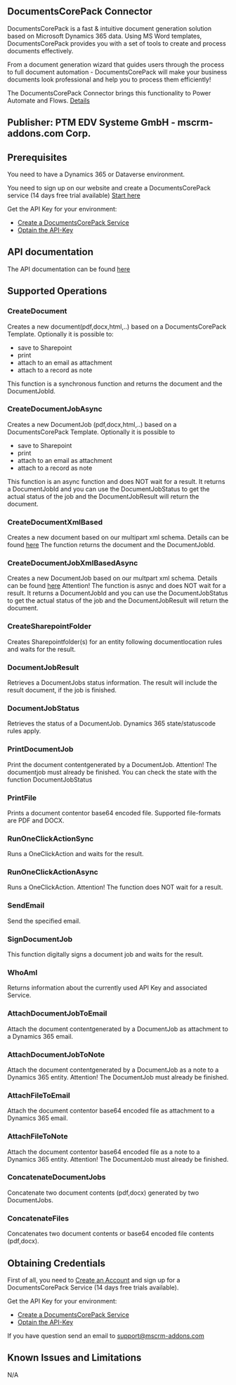 

## DocumentsCorePack Connector
DocumentsCorePack is a fast & intuitive document generation solution based on Microsoft Dynamics 365 data.
Using MS Word templates, DocumentsCorePack provides you with a set of tools to create and process documents effectively. 

From a document generation wizard that guides users through the process to full document automation - DocumentsCorePack will make your business documents look professional
and help you to process them efficiently!

The DocumentsCorePack Connector brings this functionality to Power Automate and Flows.
[Details](https://www.mscrm-addons.com/Products/DocumentsCorePack) 

## Publisher: PTM EDV Systeme GmbH - mscrm-addons.com Corp.


## Prerequisites

You need to have a Dynamics 365 or Dataverse environment. 

You need to sign up on our website and create a DocumentsCorePack service (14 days free trial available)  [Start here](https://support.mscrm-addons.com/knowledgebase/documentscorepack-online-service-configuration/) 

Get the API Key for your environment:
- [Create a DocumentsCorePack Service](https://www.mscrm-addons.com/Products/DocumentsCorePack/ServiceConfiguration)
- [Optain the API-Key](https://www.mscrm-addons.com/Portals/0/Blog/DCP_CustomConnector_HowTo/c1_obtainAPIKey.PNG)


## API documentation
The API documentation can be found [here](https://support.mscrm-addons.com)


## Supported Operations

### CreateDocument
Creates a new document(pdf,docx,html,..) based on a DocumentsCorePack Template. Optionally it is possible to:
- save to Sharepoint
- print
- attach to an email as attachment
- attach to a record as note

This function is a synchronous function and returns the document and the DocumentJobId.

### CreateDocumentJobAsync
Creates a new DocumentJob (pdf,docx,html,..) based on a DocumentsCorePack Template. Optionally it is possible to 
- save to Sharepoint
- print
- attach to an email as attachment
- attach to a record as note

This function is an async function and does NOT wait for a result. 
It returns a DocumentJobId and you can use the DocumentJobStatus to get the actual status of the job and the DocumentJobResult will return the document.

### CreateDocumentXmlBased
Creates a new document based on our multipart xml schema. Details can be found [here](https://support.mscrm-addons.com/knowledgebase/how-to-build-a-multipartxml-flow-that-concatenates-all-documents-into-one-file/)
The function returns the document and the DocumentJobId.

### CreateDocumentJobXmlBasedAsync
Creates a new DocumentJob based on our multpart xml schema. Details can be found [here](https://support.mscrm-addons.com/knowledgebase/how-to-build-a-multipartxml-flow-that-concatenates-all-documents-into-one-file/)
Attention! The function is asnyc and does NOT wait for a result.
It returns a DocumentJobId and you can use the DocumentJobStatus to get the actual status of the job and the DocumentJobResult will return the document.

### CreateSharepointFolder
Creates Sharepointfolder(s) for an entity following documentlocation rules and waits for the result.
 
### DocumentJobResult
Retrieves a DocumentJobs status information. The result will include the result document, if the job is finished.

### DocumentJobStatus
Retrieves the status of a DocumentJob. Dynamics 365 state/statuscode rules apply.

### PrintDocumentJob
Print the document contentgenerated by a DocumentJob. Attention! The documentjob must already be finished. You can check the state with the function DocumentJobStatus

### PrintFile
Prints a document contentor base64 encoded file. Supported file-formats are PDF and DOCX.

### RunOneClickActionSync
Runs a OneClickAction and waits for the result. 

### RunOneClickActionAsync
Runs a OneClickAction. Attention! The function does NOT wait for a result.

### SendEmail
Send the specified email. 

### SignDocumentJob
This function digitally signs a document job and waits for the result.

### WhoAmI
Returns information about the currently used API Key and associated Service. 

### AttachDocumentJobToEmail
Attach the document contentgenerated by a DocumentJob as attachment to a Dynamics 365 email.

### AttachDocumentJobToNote
Attach the document contentgenerated by a DocumentJob as a note to a Dynamics 365 entity. Attention! The DocumentJob must already be finished. 

### AttachFileToEmail
Attach the document contentor base64 encoded file as attachment to a Dynamics 365 email.

### AttachFileToNote
Attach the document contentor base64 encoded file as a note to a Dynamics 365 entity. Attention! The DocumentJob must already be finished.

### ConcatenateDocumentJobs
Concatenate two document contents (pdf,docx) generated by two DocumentJobs.

### ConcatenateFiles
Concatenates two document contents or base64 encoded file contents (pdf,docx).

## Obtaining Credentials

First of all, you need to [Create an Account](https://www.mscrm-addons.com/My-Account?returnurl=https%3A%2F%2Fwww.mscrm-addons.com%2FMy-Account) 
and sign up for a DocumentsCorePack Service (14 days free trials available).

Get the API Key for your environment:
- [Create a DocumentsCorePack Service](https://www.mscrm-addons.com/Products/DocumentsCorePack/ServiceConfiguration)
- [Optain the API-Key](https://www.mscrm-addons.com/Portals/0/Blog/DCP_CustomConnector_HowTo/c1_obtainAPIKey.PNG)


If you have question send an email to support@mscrm-addons.com

## Known Issues and Limitations
N/A
